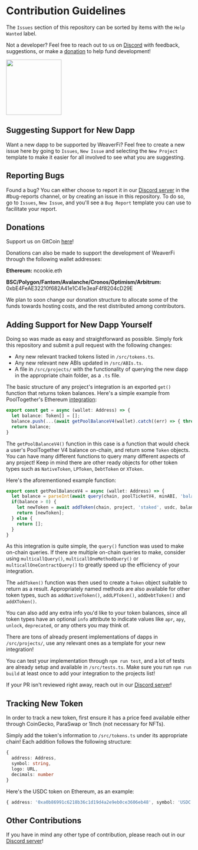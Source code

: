 # Contribution Guidelines

The `Issues` section of this repository can be sorted by items with the `Help Wanted` label.

Not a developer? Feel free to reach out to us on [Discord](https://discord.com/invite/DzADcq7y75) with feedback, suggestions, or make a [donation](#donations) to help fund development!

[<img width="150px" src="https://user-images.githubusercontent.com/3408362/174302052-6757cf66-f454-4298-b150-2df023ab69e8.png" />](https://discord.com/invite/DzADcq7y75)

## Suggesting Support for New Dapp

Want a new dapp to be supported by WeaverFi? Feel free to create a new issue here by going to `Issues`, `New Issue` and selecting the `New Project` template to make it easier for all involved to see what you are suggesting.

## Reporting Bugs

Found a bug? You can either choose to report it in our [Discord server](https://discord.com/invite/DzADcq7y75) in the #bug-reports channel, or by creating an issue in this repository. To do so, go to `Issues`, `New Issue`, and you'll see a `Bug Report` template you can use to facilitate your report.

## Donations

Support us on GitCoin [here](https://gitcoin.co/grants/5854/weaverfi-the-open-source-defi-portfolio-tracker)!

Donations can also be made to support the development of WeaverFi through the following wallet addresses:

**Ethereum:** ncookie.eth

**BSC/Polygon/Fantom/Avalanche/Cronos/Optimism/Arbitrum:** 0xbE4FeAE32210f682A41e1C41e3eaF4f8204cD29E

We plan to soon change our donation structure to allocate some of the funds towards hosting costs, and the rest distributed among contributors.

## Adding Support for New Dapp Yourself

Doing so was made as easy and straightforward as possible. Simply fork this repository and submit a pull request with the following changes:

- Any new relevant tracked tokens listed in `/src/tokens.ts`.
- Any new relevant new ABIs updated in `/src/ABIs.ts`.
- A file in `/src/projects/` with the functionality of querying the new dapp in the appropriate chain folder, as a `.ts` file.

The basic structure of any project's integration is an exported `get()` function that returns token balances. Here's a simple example from PoolTogether's Ethereum [integration]('https://github.com/WeaverFi/weaverfi/blob/main/src/projects/eth/pooltogether.ts'):

```ts
export const get = async (wallet: Address) => {
  let balance: Token[] = [];
  balance.push(...(await getPoolBalanceV4(wallet).catch((err) => { throw new WeaverError(chain, project, 'getPoolBalanceV4()', err) })));
  return balance;
}
```

The `getPoolBalanceV4()` function in this case is a function that would check a user's PoolTogether V4 balance on-chain, and return some `Token` objects. You can have many different functions to query many different aspects of any project! Keep in mind there are other ready objects for other token types such as `NativeToken`, `LPToken`, `DebtToken` or `XToken`.

Here's the aforementioned example function:

```ts
export const getPoolBalanceV4 = async (wallet: Address) => {
  let balance = parseInt(await query(chain, poolTicketV4, minABI, 'balanceOf', [wallet]));
  if(balance > 0) {
    let newToken = await addToken(chain, project, 'staked', usdc, balance, wallet, poolDepositV4);
    return [newToken];
  } else {
    return [];
  }
}
```

As this integration is quite simple, the `query()` function was used to make on-chain queries. If there are multiple on-chain queries to make, consider using `multicallQuery()`, `multicallOneMethodQuery()` or `multicallOneContractQuery()` to greatly speed up the efficiency of your integration.

The `addToken()` function was then used to create a `Token` object suitable to return as a result. Appropriately named methods are also available for other token types, such as `addNativeToken()`, `addLPToken()`, `addDebtToken()` and `addXToken()`.

You can also add any extra info you'd like to your token balances, since all token types have an optional `info` attribute to indicate values like `apr`, `apy`, `unlock`, `deprecated`, or any others you may think of.

There are tons of already present implementations of dapps in `/src/projects/`, use any relevant ones as a template for your new integration!

You can test your implementation through `npm run test`, and a lot of tests are already setup and available in `/src/tests.ts`. Make sure you run `npm run build` at least once to add your integration to the projects list!

If your PR isn't reviewed right away, reach out in our [Discord server](https://discord.com/invite/DzADcq7y75)!

## Tracking New Token

In order to track a new token, first ensure it has a price feed available either through CoinGecko, ParaSwap or 1Inch (not necessary for NFTs).

Simply add the token's information to `/src/tokens.ts` under its appropriate chain! Each addition follows the following structure:

```ts
{
  address: Address,
  symbol: string,
  logo: URL,
  decimals: number
}
```

Here's the USDC token on Ethereum, as an example:

```ts
{ address: '0xa0b86991c6218b36c1d19d4a2e9eb0ce3606eb48', symbol: 'USDC', logo: 'https://etherscan.io/token/images/centre-usdc_28.png', decimals: 6 }
```

## Other Contributions

If you have in mind any other type of contribution, please reach out in our [Discord server](https://discord.com/invite/DzADcq7y75)!

